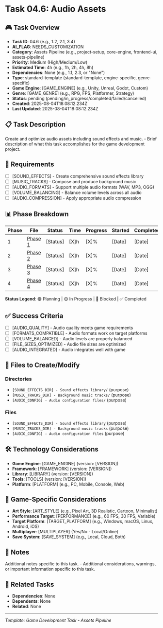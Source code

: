 # Task 04.6: Audio Assets

## 🎮 Task Overview
- **Task ID**: 04.6 (e.g., 1.2, 2.1, 3.4)
- **AI_FLAG**: NEEDS_CUSTOMIZATION
- **Category**: Assets Pipeline (e.g., project-setup, core-engine, frontend-ui, assets-pipeline)
- **Priority**: Medium (High/Medium/Low)
- **Estimated Time**: 4h (e.g., 1h, 2h, 4h, 8h)
- **Dependencies**: None (e.g., 1.1, 2.3, or "None")
- **Type**: standard-template (standard-template, engine-specific, genre-specific)
- **Game Engine**: [GAME_ENGINE] (e.g., Unity, Unreal, Godot, Custom)
- **Genre**: [GAME_GENRE] (e.g., RPG, FPS, Platformer, Strategy)
- **Status**: pending (pending/in_progress/completed/failed/cancelled)
- **Created**: 2025-08-04T18:08:12.234Z
- **Last Updated**: 2025-08-04T18:08:12.234Z

## 📋 Task Description
Create and optimize audio assets including sound effects and music. - Brief description of what this task accomplishes for the game development project.

## 🎯 Requirements
- [ ] [SOUND_EFFECTS] - Create comprehensive sound effects library
- [ ] [MUSIC_TRACKS] - Compose and produce background music
- [ ] [AUDIO_FORMATS] - Support multiple audio formats (WAV, MP3, OGG)
- [ ] [VOLUME_BALANCING] - Balance volume levels across all audio
- [ ] [AUDIO_COMPRESSION] - Apply appropriate audio compression

## 📊 Phase Breakdown
| Phase | File | Status | Time | Progress | Started | Completed |
|-------|------|--------|------|----------|---------|-----------|
| 1 | [Phase 1](./06-audio-assets-phase-1.md) | [Status] | [X]h | [X]% | [Date] | [Date] |
| 2 | [Phase 2](./06-audio-assets-phase-2.md) | [Status] | [X]h | [X]% | [Date] | [Date] |
| 3 | [Phase 3](./06-audio-assets-phase-3.md) | [Status] | [X]h | [X]% | [Date] | [Date] |
| 4 | [Phase 4](./06-audio-assets-phase-4.md) | [Status] | [X]h | [X]% | [Date] | [Date] |

**Status Legend**: 🟢 Planning | 🟡 In Progress | 🔴 Blocked | ✅ Completed

## ✅ Success Criteria
- [ ] [AUDIO_QUALITY] - Audio quality meets game requirements
- [ ] [FORMATS_COMPATIBLE] - Audio formats work on target platforms
- [ ] [VOLUME_BALANCED] - Audio levels are properly balanced
- [ ] [FILE_SIZES_OPTIMIZED] - Audio file sizes are optimized
- [ ] [AUDIO_INTEGRATED] - Audio integrates well with game

## 📁 Files to Create/Modify
### Directories
- `[SOUND_EFFECTS_DIR] - Sound effects library/` (purpose)
- `[MUSIC_TRACKS_DIR] - Background music tracks/` (purpose)
- `[AUDIO_CONFIG] - Audio configuration files/` (purpose)

### Files
- `[SOUND_EFFECTS_DIR] - Sound effects library` (purpose)
- `[MUSIC_TRACKS_DIR] - Background music tracks` (purpose)
- `[AUDIO_CONFIG] - Audio configuration files` (purpose)

## 🛠️ Technology Considerations
- **Game Engine**: [GAME_ENGINE] (version: [VERSION])
- **Framework**: [FRAMEWORK] (version: [VERSION])
- **Library**: [LIBRARY] (version: [VERSION])
- **Tools**: [TOOLS] (version: [VERSION])
- **Platform**: [PLATFORM] (e.g., PC, Mobile, Console, Web)

## 🎨 Game-Specific Considerations
- **Art Style**: [ART_STYLE] (e.g., Pixel Art, 3D Realistic, Cartoon, Minimalist)
- **Performance Target**: [PERFORMANCE] (e.g., 60 FPS, 30 FPS, Variable)
- **Target Platform**: [TARGET_PLATFORM] (e.g., Windows, macOS, Linux, Android, iOS)
- **Multiplayer**: [MULTIPLAYER] (Yes/No - Local/Online)
- **Save System**: [SAVE_SYSTEM] (e.g., Local, Cloud, Both)

## 📝 Notes
Additional notes specific to this task. - Additional considerations, warnings, or important information specific to this task.

## 🔗 Related Tasks
- **Dependencies**: None
- **Dependents**: None
- **Related**: None

---
*Template: Game Development Task - Assets Pipeline* 